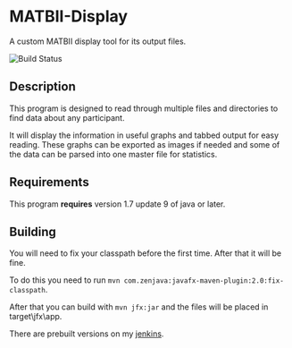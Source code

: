 MATBII-Display
==============

A custom MATBII display tool for its output files.

![Build Status](http://ci.myuplay.com/job/MATBII-Display/badge/icon)

Description
----
This program is designed to read through multiple files and directories to find data about any participant.

It will display the information in useful graphs and tabbed output for easy reading. These graphs can be exported as 
images if needed and some of the data can be parsed into one master file for statistics.

Requirements
----
This program __requires__ version 1.7 update 9 of java or later.

Building
----
You will need to fix your classpath before the first time. After that it will be fine.

To do this you need to run `mvn com.zenjava:javafx-maven-plugin:2.0:fix-classpath`.

After that you can build with `mvn jfx:jar` and the files will be placed in target\jfx\app.

There are prebuilt versions on my [jenkins](http://ci.myuplay.com/job/MATBII-Display/).
